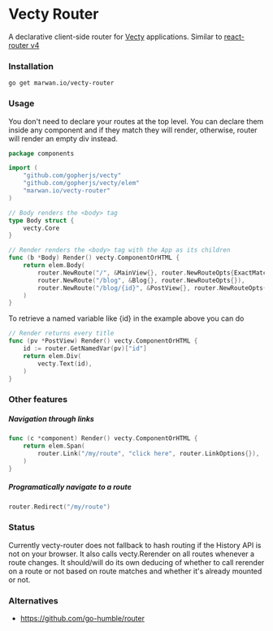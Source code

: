 # Vecty Router

A declarative client-side router for [Vecty](https://www.github.com/gopherjs/vecty) applications. 
Similar to [react-router v4](https://github.com/ReactTraining/react-router)

### Installation

`go get marwan.io/vecty-router`

### Usage

You don't need to declare your routes at the top level. You can declare them inside any component
and if they match they will render, otherwise, router will render an empty div instead. 

```go
package components

import (
	"github.com/gopherjs/vecty"
	"github.com/gopherjs/vecty/elem"
	"marwan.io/vecty-router"
)

// Body renders the <body> tag
type Body struct {
	vecty.Core
}

// Render renders the <body> tag with the App as its children
func (b *Body) Render() vecty.ComponentOrHTML {
	return elem.Body(
		router.NewRoute("/", &MainView{}, router.NewRouteOpts{ExactMatch: true}),
		router.NewRoute("/blog", &Blog{}, router.NewRouteOpts{}),
		router.NewRoute("/blog/{id}", &PostView{}, router.NewRouteOpts{ExactMatch: true}),
	)
}
```

To retrieve a named variable like {id} in the example above you can do

```go
// Render returns every title
func (pv *PostView) Render() vecty.ComponentOrHTML {
	id := router.GetNamedVar(pv)["id"]
	return elem.Div(
		vecty.Text(id),
	)
}
```

### Other features

##### Navigation through links

```go
func (c *component) Render() vecty.ComponentOrHTML {
	return elem.Span(
		router.Link("/my/route", "click here", router.LinkOptions{}),
	)
}
```

##### Programatically navigate to a route

```go
router.Redirect("/my/route")
```

### Status

Currently vecty-router does not fallback to hash routing if the History API is not on your browser.
It also calls vecty.Rerender on all routes whenever a route changes. It should/will do its own deducing of whether to call rerender on a route or not based on route matches and whether it's already mounted or not.

### Alternatives

- https://github.com/go-humble/router
